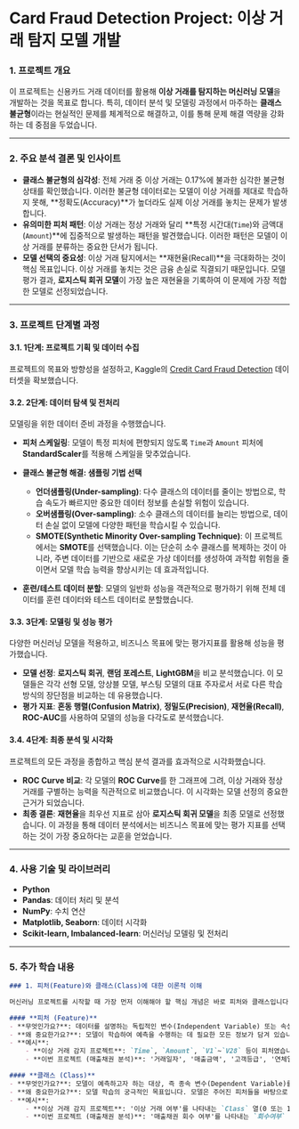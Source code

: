 # **Card Fraud Detection Project: 이상 거래 탐지 모델 개발**

### **1. 프로젝트 개요**

이 프로젝트는 신용카드 거래 데이터를 활용해 **이상 거래를 탐지하는 머신러닝 모델**을 개발하는 것을 목표로 합니다. 특히, 데이터 분석 및 모델링 과정에서 마주하는 **클래스 불균형**이라는 현실적인 문제를 체계적으로 해결하고, 이를 통해 문제 해결 역량을 강화하는 데 중점을 두었습니다.

---

### **2. 주요 분석 결론 및 인사이트**

* **클래스 불균형의 심각성**: 전체 거래 중 이상 거래는 0.17%에 불과한 심각한 불균형 상태를 확인했습니다. 이러한 불균형 데이터로는 모델이 이상 거래를 제대로 학습하지 못해, **정확도(Accuracy)**가 높더라도 실제 이상 거래를 놓치는 문제가 발생합니다.
* **유의미한 피처 패턴**: 이상 거래는 정상 거래와 달리 **특정 시간대(`Time`)와 금액대(`Amount`)**에 집중적으로 발생하는 패턴을 발견했습니다. 이러한 패턴은 모델이 이상 거래를 분류하는 중요한 단서가 됩니다.
* **모델 선택의 중요성**: 이상 거래 탐지에서는 **재현율(Recall)**을 극대화하는 것이 핵심 목표입니다. 이상 거래를 놓치는 것은 금융 손실로 직결되기 때문입니다. 모델 평가 결과, **로지스틱 회귀 모델**이 가장 높은 재현율을 기록하여 이 문제에 가장 적합한 모델로 선정되었습니다.

---

### **3. 프로젝트 단계별 과정**

#### **3.1. 1단계: 프로젝트 기획 및 데이터 수집**
프로젝트의 목표와 방향성을 설정하고, Kaggle의 [Credit Card Fraud Detection](https://www.kaggle.com/datasets/mlg-ulb/creditcardfraud) 데이터셋을 확보했습니다.

#### **3.2. 2단계: 데이터 탐색 및 전처리**
모델링을 위한 데이터 준비 과정을 수행했습니다.

* **피처 스케일링**: 모델이 특정 피처에 편향되지 않도록 `Time`과 `Amount` 피처에 **StandardScaler**를 적용해 스케일을 맞추었습니다.
* **클래스 불균형 해결: 샘플링 기법 선택**
    * **언더샘플링(Under-sampling)**: 다수 클래스의 데이터를 줄이는 방법으로, 학습 속도가 빠르지만 중요한 데이터 정보를 손실할 위험이 있습니다.
    * **오버샘플링(Over-sampling)**: 소수 클래스의 데이터를 늘리는 방법으로, 데이터 손실 없이 모델에 다양한 패턴을 학습시킬 수 있습니다.
    * **SMOTE(Synthetic Minority Over-sampling Technique)**: 이 프로젝트에서는 **SMOTE**를 선택했습니다. 이는 단순히 소수 클래스를 복제하는 것이 아니라, 주변 데이터를 기반으로 새로운 가상 데이터를 생성하여 과적합 위험을 줄이면서 모델 학습 능력을 향상시키는 데 효과적입니다.

* **훈련/테스트 데이터 분할**: 모델의 일반화 성능을 객관적으로 평가하기 위해 전체 데이터를 훈련 데이터와 테스트 데이터로 분할했습니다.

#### **3.3. 3단계: 모델링 및 성능 평가**
다양한 머신러닝 모델을 적용하고, 비즈니스 목표에 맞는 평가지표를 활용해 성능을 평가했습니다.

* **모델 선정**: **로지스틱 회귀**, **랜덤 포레스트**, **LightGBM**을 비교 분석했습니다. 이 모델들은 각각 선형 모델, 앙상블 모델, 부스팅 모델의 대표 주자로서 서로 다른 학습 방식의 장단점을 비교하는 데 유용했습니다.
* **평가 지표**: **혼동 행렬(Confusion Matrix)**, **정밀도(Precision)**, **재현율(Recall)**, **ROC-AUC**를 사용하여 모델의 성능을 다각도로 분석했습니다.

#### **3.4. 4단계: 최종 분석 및 시각화**
프로젝트의 모든 과정을 종합하고 핵심 분석 결과를 효과적으로 시각화했습니다.

* **ROC Curve 비교**: 각 모델의 **ROC Curve**를 한 그래프에 그려, 이상 거래와 정상 거래를 구별하는 능력을 직관적으로 비교했습니다. 이 시각화는 모델 선정의 중요한 근거가 되었습니다.
* **최종 결론**: **재현율**을 최우선 지표로 삼아 **로지스틱 회귀 모델**을 최종 모델로 선정했습니다. 이 과정을 통해 데이터 분석에서는 비즈니스 목표에 맞는 평가 지표를 선택하는 것이 가장 중요하다는 교훈을 얻었습니다.

---

### **4. 사용 기술 및 라이브러리**

* **Python**
* **Pandas**: 데이터 처리 및 분석
* **NumPy**: 수치 연산
* **Matplotlib, Seaborn**: 데이터 시각화
* **Scikit-learn, Imbalanced-learn**: 머신러닝 모델링 및 전처리

---

### **5. 추가 학습 내용**

```markdown
### 1. 피처(Feature)와 클래스(Class)에 대한 이론적 이해

머신러닝 프로젝트를 시작할 때 가장 먼저 이해해야 할 핵심 개념은 바로 피처와 클래스입니다.

#### **피처 (Feature)**
- **무엇인가요?**: 데이터를 설명하는 독립적인 변수(Independent Variable) 또는 속성(Attribute)을 의미합니다. 다른 말로 **특징(Characteristics)**이라고도 부릅니다.
- **왜 중요한가요?**: 모델이 학습하여 예측을 수행하는 데 필요한 모든 정보가 담겨 있습니다. 모델의 성능은 어떤 피처를 사용하고, 얼마나 잘 전처리했는지에 따라 크게 달라집니다.
- **예시**:
    - **이상 거래 감지 프로젝트**: `Time`, `Amount`, `V1`~`V28` 등이 피처였습니다.
    - **이번 프로젝트 (매출채권 분석)**: '거래일자', '매출금액', '고객등급', '연체일수' 등이 피처가 됩니다.

#### **클래스 (Class)**
- **무엇인가요?**: 모델이 예측하고자 하는 대상, 즉 종속 변수(Dependent Variable)를 의미합니다. '레이블(Label)' 또는 '타겟(Target)'이라고도 부릅니다.
- **왜 중요한가요?**: 모델 학습의 궁극적인 목표입니다. 모델은 주어진 피처들을 바탕으로 클래스를 예측하도록 훈련됩니다.
- **예시**:
    - **이상 거래 감지 프로젝트**: '이상 거래 여부'를 나타내는 `Class` 열(0 또는 1)이 클래스였습니다.
    - **이번 프로젝트 (매출채권 분석)**: '매출채권 회수 여부'를 나타내는 `회수여부` 열('정상회수' 또는 '대손발생')이 클래스가 됩니다. 이 클래스를 예측하는 것이 모델의 목표입니다.
```
